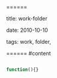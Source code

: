 ======

title: work-folder

date: 2010-10-10

tags: work, folder,

======
#content

```js

function(){}

```
